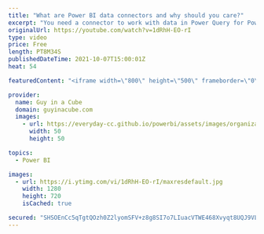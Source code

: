 ```yaml
---
title: "What are Power BI data connectors and why should you care?"
excerpt: "You need a connector to work with data in Power Query for Power BI or Excel. But what is a connector? Adam explains what these are and how to find out what's available.  Power Query Connectors: https://docs.microsoft.com/power-query/connectors/  Power BI data sources: https://docs.microsoft.com/power-bi/connect-data/power-bi-data-sources"
originalUrl: https://youtube.com/watch?v=1dRhH-EO-rI
type: video
price: Free
length: PT8M34S
publishedDateTime: 2021-10-07T15:00:01Z
heat: 54

featuredContent: "<iframe width=\"800\" height=\"500\" frameborder=\"0\" src=\"https://www.youtube.com/embed/1dRhH-EO-rI\" allow=\"accelerometer; autoplay; encrypted-media; gyroscope; picture-in-picture\" allowfullscreen></iframe>"

provider:
  name: Guy in a Cube
  domain: guyinacube.com
  images:
    - url: https://everyday-cc.github.io/powerbi/assets/images/organizations/guyinacube.com-50x50.jpg
      width: 50
      height: 50

topics:
  - Power BI

images:
  - url: https://i.ytimg.com/vi/1dRhH-EO-rI/maxresdefault.jpg
    width: 1280
    height: 720
    isCached: true

secured: "SHSOEnCc5qTgtQOzh0Z2lyomSFV+z8g8SI7o7LIuacVTWE468Xvyqt8UQJ9VLwVrs1DMIazU8LNy3bfAEjm2nYRPQeiEOXXZ0GvF2yOLDoC6w6BFg8YR+rTvEl0BxQG8ugV7ZwFZnRXGwbxOS/RvjWWMzFHbaDxCf26EovTqFsULuDVbPrl8OrtK/v1rh4oYuNnqStBwCwQ9jKXQtarl/l18hrwsgqw3TnRCNcT8wtGSehtggnFXKeG1hJymfpOq+9BRGopd2ORnmExfVDD6nq4Hnsn6T0CXaH9dBFqMWinCPWwsInfRfob371sITlJRwoCj2TTF4iRTAf/jG4o7wDnMZiJ9xg4gqWwJPJ3L4CDN9fA3hlBYI8xJMZunshiyVi4JSJ6r9+Hf0lKrZmqGKn5EMm2kmj1m+Lprc8pqiho=;B1UmWuIJ/SFuwQnpk2xaYw=="
---
```


